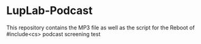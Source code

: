 # LupLab-Podcast
This repository contains the MP3 file as well as the script for the Reboot of #include&lt;cs> podcast screening test
